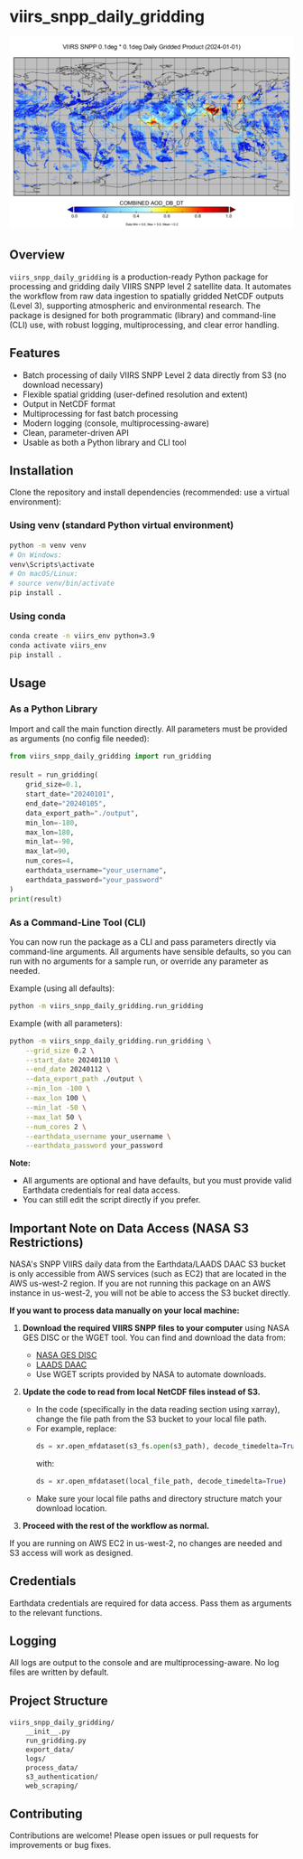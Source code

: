 # viirs_snpp_daily_gridding

![VIIRS SNPP Daily Gridding](images/image.png)

## Overview

`viirs_snpp_daily_gridding` is a production-ready Python package for processing and gridding daily VIIRS SNPP level 2 satellite data. It automates the workflow from raw data ingestion to spatially gridded NetCDF outputs (Level 3), supporting atmospheric and environmental research. The package is designed for both programmatic (library) and command-line (CLI) use, with robust logging, multiprocessing, and clear error handling.

## Features

- Batch processing of daily VIIRS SNPP Level 2 data directly from S3 (no download necessary)
- Flexible spatial gridding (user-defined resolution and extent)
- Output in NetCDF format
- Multiprocessing for fast batch processing
- Modern logging (console, multiprocessing-aware)
- Clean, parameter-driven API 
- Usable as both a Python library and CLI tool

## Installation

Clone the repository and install dependencies (recommended: use a virtual environment):

### Using venv (standard Python virtual environment)

```bash
python -m venv venv
# On Windows:
venv\Scripts\activate
# On macOS/Linux:
# source venv/bin/activate
pip install .
```

### Using conda

```bash
conda create -n viirs_env python=3.9
conda activate viirs_env
pip install .
```

## Usage

### As a Python Library

Import and call the main function directly. All parameters must be provided as arguments (no config file needed):

```python
from viirs_snpp_daily_gridding import run_gridding

result = run_gridding(
    grid_size=0.1,
    start_date="20240101",
    end_date="20240105",
    data_export_path="./output",
    min_lon=-180,
    max_lon=180,
    min_lat=-90,
    max_lat=90,
    num_cores=4,
    earthdata_username="your_username",
    earthdata_password="your_password"
)
print(result)
```

### As a Command-Line Tool (CLI)

You can now run the package as a CLI and pass parameters directly via command-line arguments. All arguments have sensible defaults, so you can run with no arguments for a sample run, or override any parameter as needed.

Example (using all defaults):

```bash
python -m viirs_snpp_daily_gridding.run_gridding
```

Example (with all parameters):

```bash
python -m viirs_snpp_daily_gridding.run_gridding \
    --grid_size 0.2 \
    --start_date 20240110 \
    --end_date 20240112 \
    --data_export_path ./output \
    --min_lon -100 \
    --max_lon 100 \
    --min_lat -50 \
    --max_lat 50 \
    --num_cores 2 \
    --earthdata_username your_username \
    --earthdata_password your_password
```

**Note:**
- All arguments are optional and have defaults, but you must provide valid Earthdata credentials for real data access.
- You can still edit the script directly if you prefer.

## Important Note on Data Access (NASA S3 Restrictions)

NASA's SNPP VIIRS daily data from the Earthdata/LAADS DAAC S3 bucket is only accessible from AWS services (such as EC2) that are located in the AWS us-west-2 region. If you are not running this package on an AWS instance in us-west-2, you will not be able to access the S3 bucket directly.

**If you want to process data manually on your local machine:**

1. **Download the required VIIRS SNPP files to your computer** using NASA GES DISC or the WGET tool. You can find and download the data from:
   - [NASA GES DISC](https://disc.gsfc.nasa.gov/)
   - [LAADS DAAC](https://ladsweb.modaps.eosdis.nasa.gov/)
   - Use WGET scripts provided by NASA to automate downloads.

2. **Update the code to read from local NetCDF files instead of S3.**
   - In the code (specifically in the data reading section using xarray), change the file path from the S3 bucket to your local file path.
   - For example, replace:
     ```python
     ds = xr.open_mfdataset(s3_fs.open(s3_path), decode_timedelta=True)
     ```
     with:
     ```python
     ds = xr.open_mfdataset(local_file_path, decode_timedelta=True)
     ```
   - Make sure your local file paths and directory structure match your download location.

3. **Proceed with the rest of the workflow as normal.**

If you are running on AWS EC2 in us-west-2, no changes are needed and S3 access will work as designed.

## Credentials

Earthdata credentials are required for data access. Pass them as arguments to the relevant functions.

## Logging

All logs are output to the console and are multiprocessing-aware. No log files are written by default.

## Project Structure

```
viirs_snpp_daily_gridding/
    __init__.py
    run_gridding.py
    export_data/
    logs/
    process_data/
    s3_authentication/
    web_scraping/
```

## Contributing

Contributions are welcome! Please open issues or pull requests for improvements or bug fixes.